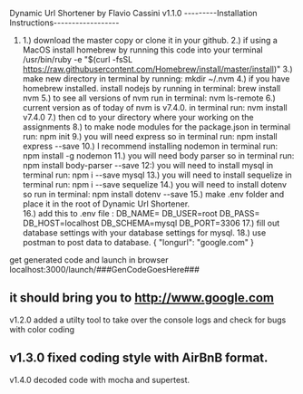 Dynamic Url Shortener by Flavio Cassini
v1.1.0
---------Installation Instructions------------------
1. 1.) download the master copy or clone it in your github.
2.) if using a MacOS install homebrew by running this code into your terminal
/usr/bin/ruby -e "$(curl -fsSL https://raw.githubusercontent.com/Homebrew/install/master/install)"
3.) make new directory in terminal by running:  mkdir ~/.nvm
4.) if you have homebrew installed. install nodejs by running in terminal: brew install nvm
5.) to see all versions of nvm run in terminal: nvm ls-remote
6.) current version as of today of nvm is v7.4.0. in terminal run: nvm install v7.4.0
7.) then cd to your directory where your working on the assignments
8.) to make node modules for the package.json in terminal run: npm init
9.) you will need express so in terminal run: npm install express --save
10.) I recommend installing nodemon in terminal run: npm install -g nodemon
11.) you will need body parser so in terminal run: npm install body-parser --save
12:) you will need to install mysql in terminal run: npm i --save mysql
13.) you will need to install sequelize in terminal run: npm i --save sequelize
14.) you will need to install dotenv so run in terminal: npm install dotenv --save
15.) make .env folder and place it in the root of Dynamic Url Shortener.    
16.) add this to .env file :
DB_NAME=
DB_USER=root
DB_PASS=
DB_HOST=localhost
DB_SCHEMA=mysql
DB_PORT=3306
17.) fill out database settings with your database settings for mysql.
18.) use postman to post data to database.
{
  "longurl": "google.com"
}

get generated code and launch in browser localhost:3000/launch/###GenCodeGoesHere###

it should bring you to http://www.google.com
--------------------------------------------------------------------------------------------------------------------------
v1.2.0
added a utilty tool to take over the console logs and check for bugs with color coding

v1.3.0 fixed coding style with AirBnB format.
------------------------------------------------------------------------------------

v1.4.0 decoded code with mocha and supertest.
